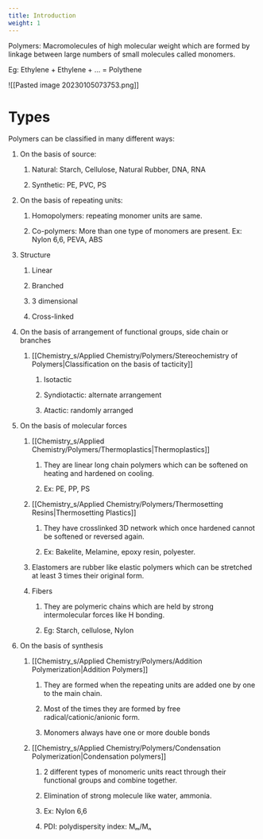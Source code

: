 ```yaml
---
title: Introduction
weight: 1
---
```

Polymers: Macromolecules of high molecular weight which are formed by linkage between large numbers of small molecules called monomers.

Eg: Ethylene + Ethylene + ... = Polythene

![[Pasted image 20230105073753.png]]

# Types

Polymers can be classified in many different ways: 

1.  On the basis of source: 
    
    1.  Natural: Starch, Cellulose, Natural Rubber, DNA, RNA 
        
    2.  Synthetic: PE, PVC, PS 
        
2.  On the basis of repeating units: 
    
    1.  Homopolymers: repeating monomer units are same. 
        
    2.  Co-polymers: More than one type of monomers are present. Ex: Nylon 6,6, PEVA, ABS 
        
3.  Structure 
    
    1.  Linear 
        
    2.  Branched 
        
    3.  3 dimensional 
        
    4.  Cross-linked 
        
4.  On the basis of arrangement of functional groups, side chain or branches 
    
    1.  [[Chemistry_s/Applied Chemistry/Polymers/Stereochemistry of Polymers|Classification on the basis of tacticity]] 
        
        1.  Isotactic 
            
        2.  Syndiotactic: alternate arrangement 
            
        3.  Atactic: randomly arranged 
            
5.  On the basis of molecular forces 
    
    1.  [[Chemistry_s/Applied Chemistry/Polymers/Thermoplastics|Thermoplastics]] 
        
        1.  They are linear long chain polymers which can be softened on heating and hardened on cooling. 
            
        2.  Ex: PE, PP, PS 
            
    2.  [[Chemistry_s/Applied Chemistry/Polymers/Thermosetting Resins|Thermosetting Plastics]] 
        
        1.  They have crosslinked 3D network which once hardened cannot be softened or reversed again. 
            
        2.  Ex: Bakelite, Melamine, epoxy resin, polyester. 
            
    3.  Elastomers are rubber like elastic polymers which can be stretched at least 3 times their original form. 
        
    4.  Fibers 
        
        1.  They are polymeric chains which are held by strong intermolecular forces like H bonding.  
            
        2.  Eg: Starch, cellulose, Nylon 
            
6.  On the basis of synthesis 
    
    1.  [[Chemistry_s/Applied Chemistry/Polymers/Addition Polymerization|Addition Polymers]] 
        
        1.  They are formed when the repeating units are added one by one to the main chain. 
            
        2.  Most of the times they are formed by free radical/cationic/anionic form. 
            
        3.  Monomers always have one or more double bonds 
            
    2.  [[Chemistry_s/Applied Chemistry/Polymers/Condensation Polymerization|Condensation polymers]] 
        
        1.  2 different types of monomeric units react through their functional groups and combine together. 
            
        2.  Elimination of strong molecule like water, ammonia. 
            
        3.  Ex: Nylon 6,6 
            
        4.  PDI: polydispersity index: Mₘ/Mₙ